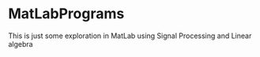 # MatLabPrograms
This is just some exploration in MatLab using Signal Processing and Linear algebra
